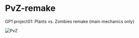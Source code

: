 # PvZ-remake
GP1 project01: Plants vs. Zombies remake (main mechanics only)


![PvZ](https://github.com/gabevlogd/PvZ-remake/assets/72387126/504a6142-d7fc-463d-9f28-ab968919b986)
